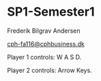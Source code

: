 # SP1-Semester1
Frederik Bilgrav Andersen

cph-fa116@cphbusiness.dk

Player 1 controls: W A S D.

Player 2 controls: Arrow Keys.
